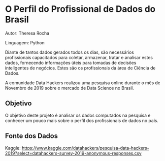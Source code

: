 # O Perfil do Profissional de Dados do Brasil

Autor: Theresa Rocha

Linguagem: Python

Diante de tantos dados gerados todos os dias, são necessários profissionais capacitados para coletar, armazenar, tratar e analisar estes dados, fornecendo informações úteis para tomadas de decisões inteligentes de negócios. Estes são os profissionais da área de Ciência de Dados.

A comunidade Data Hackers realizou uma pesquisa online durante o mês de Novembro de 2019 sobre o mercado de Data Science no Brasil.

## Objetivo

O objetivo deste projeto é analisar os dados computados na pesquisa e conhecer um pouco mais sobre o perfil dos profissionais de dados no país.

## Fonte dos Dados

Kaggle: https://www.kaggle.com/datahackers/pesquisa-data-hackers-2019?select=datahackers-survey-2019-anonymous-responses.csv
